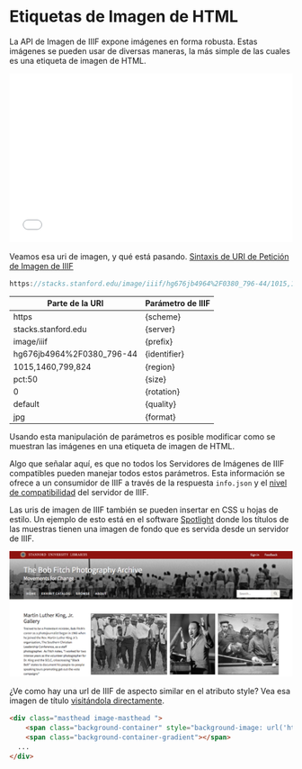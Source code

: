 # Etiquetas de Imagen de HTML

La API de Imagen de IIIF expone imágenes en forma robusta. Estas imágenes se pueden usar de diversas maneras, la más simple de las cuales es una etiqueta de imagen de HTML.

<iframe width="100%" height="300" src="//jsfiddle.net/mejackreed/r3a5ayhe/2/embedded/html,result/" allowfullscreen="allowfullscreen" frameborder="0"></iframe>

Veamos esa uri de imagen, y qué está pasando. [Sintaxis de URI de Petición de Imagen de IIIF](http://iiif.io/api/image/2.1/#image-request-uri-syntax)

```javascript
https://stacks.stanford.edu/image/iiif/hg676jb4964%2F0380_796-44/1015,1460,799,824/pct:50/0/default.jpg
```

| Parte de la URI | Parámetro de IIIF |
| -- | -- |
| https | {scheme} |
| stacks.stanford.edu | {server} |
| image/iiif | {prefix} |
| hg676jb4964%2F0380_796-44 | {identifier} |
| 1015,1460,799,824 | {region} |
| pct:50 | {size} |
| 0 | {rotation} |
| default | {quality} |
| jpg | {format} |


Usando esta manipulación de parámetros es posible modificar como se muestran las imágenes en una etiqueta de imagen de HTML.

Algo que señalar aquí, es que no todos los Servidores de Imágenes de IIIF compatibles pueden manejar todos estos parámetros. Esta información se ofrece a un consumidor de IIIF a través de la respuesta `info.json` y el [nivel de compatibilidad](http://iiif.io/api/image/2.1/compliance/) del servidor de IIIF.

Las uris de imagen de IIIF también se pueden insertar en CSS u hojas de estilo. Un ejemplo de esto está en el software [Spotlight](https://github.com/projectblacklight/spotlight) donde los títulos de las muestras tienen una imagen de fondo que es servida desde un servidor de IIIF.

[![spotlight masthead](images/spotlight_masthead.png)](https://exhibits.stanford.edu/fitch)

¿Ve como hay una url de IIIF de aspecto similar en el atributo style? Vea esa imagen de título [visitándola directamente](https://exhibits.stanford.edu/images/44/0,37,1334,133/1800,180/0/default.jpg).

```html
<div class="masthead image-masthead ">
    <span class="background-container" style="background-image: url('https://exhibits.stanford.edu/images/44/0,37,1334,133/1800,180/0/default.jpg')"></span>
    <span class="background-container-gradient"></span>
  ...
</div>
```
